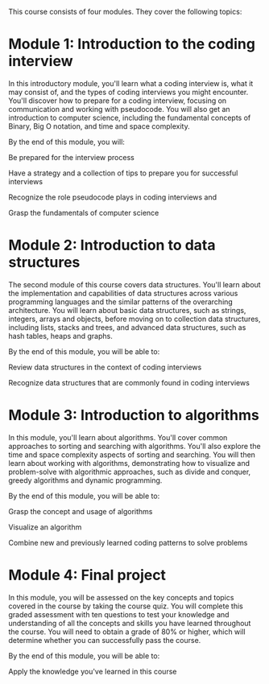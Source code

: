 This course consists of four modules. They cover the following topics:

# Module 1: Introduction to the coding interview
In this introductory module, you'll learn what a coding interview is, what it may consist of, and the types of coding interviews you might encounter. You'll discover how to prepare for a coding interview, focusing on communication and working with pseudocode. You will also get an introduction to computer science, including the fundamental concepts of Binary, Big O notation, and time and space complexity.

By the end of this module, you will:

Be prepared for the interview process

Have a strategy and a collection of tips to prepare you for successful interviews

Recognize the role pseudocode plays in coding interviews and 

Grasp the fundamentals of computer science

# Module 2: Introduction to data structures
The second module of this course covers data structures. You'll learn about the implementation and capabilities of data structures across various programming languages and the similar patterns of the overarching architecture. You will learn about basic data structures, such as strings, integers, arrays and objects, before moving on to collection data structures, including lists, stacks and trees, and advanced data structures, such as hash tables, heaps and graphs.

By the end of this module, you will be able to:

Review data structures in the context of coding interviews

Recognize data structures that are commonly found in coding interviews

# Module 3: Introduction to algorithms
In this module, you'll learn about algorithms. You'll cover common approaches to sorting and searching with algorithms. You'll also explore the time and space complexity aspects of sorting and searching. You will then learn about working with algorithms, demonstrating how to visualize and problem-solve with algorithmic approaches, such as divide and conquer, greedy algorithms and dynamic programming.

By the end of this module, you will be able to:

Grasp the concept and usage of algorithms

Visualize an algorithm

Combine new and previously learned coding patterns to solve problems

# Module 4: Final project
In this module, you will be assessed on the key concepts and topics covered in the course by taking the course quiz. You will complete this graded assessment with ten questions to test your knowledge and understanding of all the concepts and skills you have learned throughout the course. You will need to obtain a grade of 80% or higher, which will determine whether you can successfully pass the course.

By the end of this module, you will be able to:

Apply the knowledge you've learned in this course
